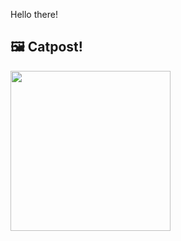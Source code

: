 Hello there!



## 🖼️ Catpost!

<sub>
    <img src="https://cdn2.thecatapi.com/images/rWIEWxDDV.jpg" height="256">
</sub>


